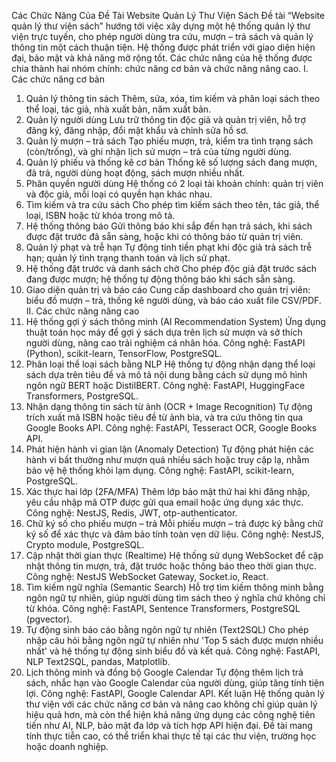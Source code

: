 Các Chức Năng Của Đề Tài Website Quản Lý Thư Viện Sách
Đề tài “Website quản lý thư viện sách” hướng tới việc xây dựng một hệ thống quản lý thư viện trực tuyến, cho phép người dùng tra cứu, mượn – trả sách và quản lý thông tin một cách thuận tiện. Hệ thống được phát triển với giao diện hiện đại, bảo mật và khả năng mở rộng tốt. Các chức năng của hệ thống được chia thành hai nhóm chính: chức năng cơ bản và chức năng nâng cao.
I. Các chức năng cơ bản
1. Quản lý thông tin sách
Thêm, sửa, xóa, tìm kiếm và phân loại sách theo thể loại, tác giả, nhà xuất bản, năm xuất bản.
2. Quản lý người dùng
Lưu trữ thông tin độc giả và quản trị viên, hỗ trợ đăng ký, đăng nhập, đổi mật khẩu và chỉnh sửa hồ sơ.
3. Quản lý mượn – trả sách
Tạo phiếu mượn, trả, kiểm tra tình trạng sách (còn/trống), và ghi nhận lịch sử mượn – trả của từng người dùng.
4. Quản lý phiếu và thống kê cơ bản
Thống kê số lượng sách đang mượn, đã trả, người dùng hoạt động, sách mượn nhiều nhất.
5. Phân quyền người dùng
Hệ thống có 2 loại tài khoản chính: quản trị viên và độc giả, mỗi loại có quyền hạn khác nhau.
6. Tìm kiếm và tra cứu sách
Cho phép tìm kiếm sách theo tên, tác giả, thể loại, ISBN hoặc từ khóa trong mô tả.
7. Hệ thống thông báo
Gửi thông báo khi sắp đến hạn trả sách, khi sách được đặt trước đã sẵn sàng, hoặc khi có thông báo từ quản trị viên.
8. Quản lý phạt và trễ hạn
Tự động tính tiền phạt khi độc giả trả sách trễ hạn; quản lý tình trạng thanh toán và lịch sử phạt.
9. Hệ thống đặt trước và danh sách chờ
Cho phép độc giả đặt trước sách đang được mượn; hệ thống tự động thông báo khi sách sẵn sàng.
10. Giao diện quản trị và báo cáo
Cung cấp dashboard cho quản trị viên: biểu đồ mượn – trả, thống kê người dùng, và báo cáo xuất file CSV/PDF.
II. Các chức năng nâng cao
1. Hệ thống gợi ý sách thông minh (AI Recommendation System)
Ứng dụng thuật toán học máy để gợi ý sách dựa trên lịch sử mượn và sở thích người dùng, nâng cao trải nghiệm cá nhân hóa.
Công nghệ: FastAPI (Python), scikit-learn, TensorFlow, PostgreSQL.
2. Phân loại thể loại sách bằng NLP
Hệ thống tự động nhận dạng thể loại sách dựa trên tiêu đề và mô tả nội dung bằng cách sử dụng mô hình ngôn ngữ BERT hoặc DistilBERT.
Công nghệ: FastAPI, HuggingFace Transformers, PostgreSQL.
3. Nhận dạng thông tin sách từ ảnh (OCR + Image Recognition)
Tự động trích xuất mã ISBN hoặc tiêu đề từ ảnh bìa, và tra cứu thông tin qua Google Books API.
Công nghệ: FastAPI, Tesseract OCR, Google Books API.
4. Phát hiện hành vi gian lận (Anomaly Detection)
Tự động phát hiện các hành vi bất thường như mượn quá nhiều sách hoặc truy cập lạ, nhằm bảo vệ hệ thống khỏi lạm dụng.
Công nghệ: FastAPI, scikit-learn, PostgreSQL.
5. Xác thực hai lớp (2FA/MFA)
Thêm lớp bảo mật thứ hai khi đăng nhập, yêu cầu nhập mã OTP được gửi qua email hoặc ứng dụng xác thực.
Công nghệ: NestJS, Redis, JWT, otp-authenticator.
6. Chữ ký số cho phiếu mượn – trả
Mỗi phiếu mượn – trả được ký bằng chữ ký số để xác thực và đảm bảo tính toàn vẹn dữ liệu.
Công nghệ: NestJS, Crypto module, PostgreSQL.
7. Cập nhật thời gian thực (Realtime)
Hệ thống sử dụng WebSocket để cập nhật thông tin mượn, trả, đặt trước hoặc thông báo theo thời gian thực.
Công nghệ: NestJS WebSocket Gateway, Socket.io, React.
8. Tìm kiếm ngữ nghĩa (Semantic Search)
Hỗ trợ tìm kiếm thông minh bằng ngôn ngữ tự nhiên, giúp người dùng tìm sách theo ý nghĩa chứ không chỉ từ khóa.
Công nghệ: FastAPI, Sentence Transformers, PostgreSQL (pgvector).
9. Tự động sinh báo cáo bằng ngôn ngữ tự nhiên (Text2SQL)
Cho phép nhập câu hỏi bằng ngôn ngữ tự nhiên như 'Top 5 sách được mượn nhiều nhất' và hệ thống tự động sinh biểu đồ và kết quả.
Công nghệ: FastAPI, NLP Text2SQL, pandas, Matplotlib.
10. Lịch thông minh và đồng bộ Google Calendar
Tự động thêm lịch trả sách, nhắc hạn vào Google Calendar của người dùng, giúp tăng tính tiện lợi.
Công nghệ: FastAPI, Google Calendar API.
Kết luận
Hệ thống quản lý thư viện với các chức năng cơ bản và nâng cao không chỉ giúp quản lý hiệu quả hơn, mà còn thể hiện khả năng ứng dụng các công nghệ tiên tiến như AI, NLP, bảo mật đa lớp và tích hợp API hiện đại. Đề tài mang tính thực tiễn cao, có thể triển khai thực tế tại các thư viện, trường học hoặc doanh nghiệp.
